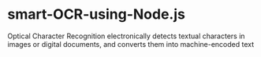 # smart-OCR-using-Node.js
Optical Character Recognition electronically detects textual characters in images or digital documents, and converts them into machine-encoded text
